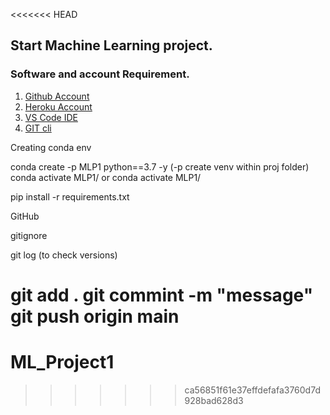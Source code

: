 <<<<<<< HEAD
## Start Machine Learning project.

### Software and account Requirement.

1. [Github Account](https://github.com)
2. [Heroku Account](https://dashboard.heroku.com/login)
3. [VS Code IDE](https://code.visualstudio.com/download)
4. [GIT cli](https://git-scm.com/downloads)


Creating conda env

conda create -p MLP1 python==3.7 -y (-p create venv within proj folder)
conda activate MLP1/ or conda activate MLP1/

pip install -r requirements.txt





GitHub

gitignore

git log (to check versions)

git add .
git commint -m "message"
git push origin main
=======
# ML_Project1
>>>>>>> ca56851f61e37effdefafa3760d7d928bad628d3
